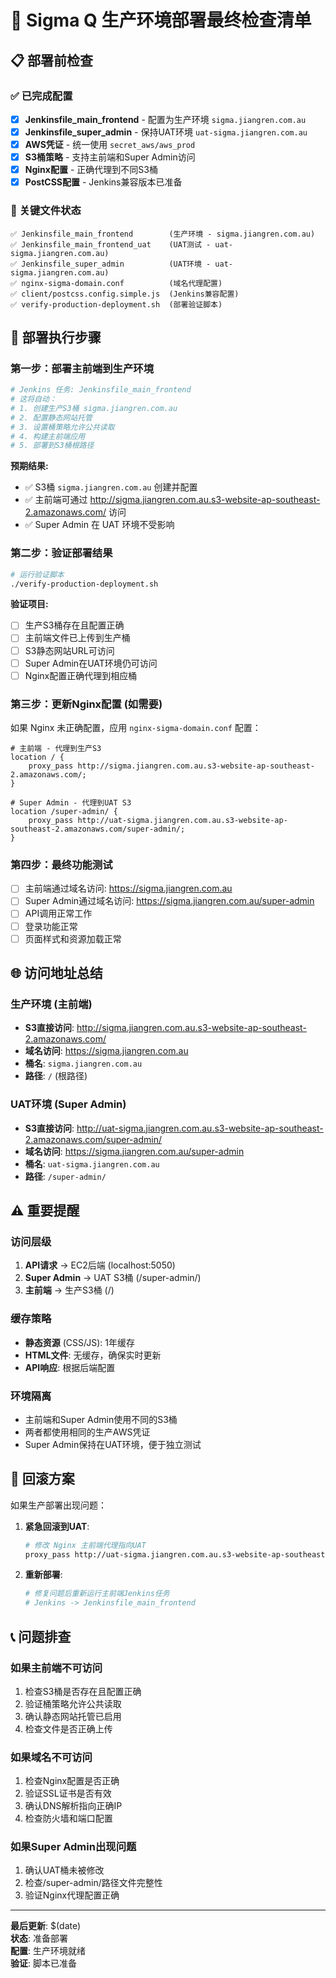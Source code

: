 # 🚀 Sigma Q 生产环境部署最终检查清单

## 📋 部署前检查

### ✅ 已完成配置
- [x] **Jenkinsfile_main_frontend** - 配置为生产环境 `sigma.jiangren.com.au`
- [x] **Jenkinsfile_super_admin** - 保持UAT环境 `uat-sigma.jiangren.com.au`
- [x] **AWS凭证** - 统一使用 `secret_aws/aws_prod`
- [x] **S3桶策略** - 支持主前端和Super Admin访问
- [x] **Nginx配置** - 正确代理到不同S3桶
- [x] **PostCSS配置** - Jenkins兼容版本已准备

### 📁 关键文件状态
```
✅ Jenkinsfile_main_frontend        (生产环境 - sigma.jiangren.com.au)
✅ Jenkinsfile_main_frontend_uat    (UAT测试 - uat-sigma.jiangren.com.au)  
✅ Jenkinsfile_super_admin          (UAT环境 - uat-sigma.jiangren.com.au)
✅ nginx-sigma-domain.conf          (域名代理配置)
✅ client/postcss.config.simple.js  (Jenkins兼容配置)
✅ verify-production-deployment.sh  (部署验证脚本)
```

## 🎯 部署执行步骤

### 第一步：部署主前端到生产环境
```bash
# Jenkins 任务: Jenkinsfile_main_frontend
# 这将自动：
# 1. 创建生产S3桶 sigma.jiangren.com.au
# 2. 配置静态网站托管
# 3. 设置桶策略允许公共读取
# 4. 构建主前端应用
# 5. 部署到S3桶根路径
```

**预期结果:**
- ✅ S3桶 `sigma.jiangren.com.au` 创建并配置
- ✅ 主前端可通过 http://sigma.jiangren.com.au.s3-website-ap-southeast-2.amazonaws.com/ 访问
- ✅ Super Admin 在 UAT 环境不受影响

### 第二步：验证部署结果
```bash
# 运行验证脚本
./verify-production-deployment.sh
```

**验证项目:**
- [ ] 生产S3桶存在且配置正确
- [ ] 主前端文件已上传到生产桶
- [ ] S3静态网站URL可访问
- [ ] Super Admin在UAT环境仍可访问
- [ ] Nginx配置正确代理到相应桶

### 第三步：更新Nginx配置 (如需要)
如果 Nginx 未正确配置，应用 `nginx-sigma-domain.conf` 配置：

```nginx
# 主前端 - 代理到生产S3
location / {
    proxy_pass http://sigma.jiangren.com.au.s3-website-ap-southeast-2.amazonaws.com/;
}

# Super Admin - 代理到UAT S3  
location /super-admin/ {
    proxy_pass http://uat-sigma.jiangren.com.au.s3-website-ap-southeast-2.amazonaws.com/super-admin/;
}
```

### 第四步：最终功能测试
- [ ] 主前端通过域名访问: https://sigma.jiangren.com.au
- [ ] Super Admin通过域名访问: https://sigma.jiangren.com.au/super-admin
- [ ] API调用正常工作
- [ ] 登录功能正常
- [ ] 页面样式和资源加载正常

## 🌐 访问地址总结

### 生产环境 (主前端)
- **S3直接访问**: http://sigma.jiangren.com.au.s3-website-ap-southeast-2.amazonaws.com/
- **域名访问**: https://sigma.jiangren.com.au
- **桶名**: `sigma.jiangren.com.au`
- **路径**: `/` (根路径)

### UAT环境 (Super Admin)
- **S3直接访问**: http://uat-sigma.jiangren.com.au.s3-website-ap-southeast-2.amazonaws.com/super-admin/
- **域名访问**: https://sigma.jiangren.com.au/super-admin
- **桶名**: `uat-sigma.jiangren.com.au`
- **路径**: `/super-admin/`

## ⚠️ 重要提醒

### 访问层级
1. **API请求** → EC2后端 (localhost:5050)
2. **Super Admin** → UAT S3桶 (/super-admin/)  
3. **主前端** → 生产S3桶 (/)

### 缓存策略
- **静态资源** (CSS/JS): 1年缓存
- **HTML文件**: 无缓存，确保实时更新
- **API响应**: 根据后端配置

### 环境隔离
- 主前端和Super Admin使用不同的S3桶
- 两者都使用相同的生产AWS凭证
- Super Admin保持在UAT环境，便于独立测试

## 🔄 回滚方案

如果生产部署出现问题：

1. **紧急回滚到UAT**:
   ```bash
   # 修改 Nginx 主前端代理指向UAT
   proxy_pass http://uat-sigma.jiangren.com.au.s3-website-ap-southeast-2.amazonaws.com/;
   ```

2. **重新部署**:
   ```bash
   # 修复问题后重新运行主前端Jenkins任务
   # Jenkins -> Jenkinsfile_main_frontend
   ```

## 📞 问题排查

### 如果主前端不可访问
1. 检查S3桶是否存在且配置正确
2. 验证桶策略允许公共读取
3. 确认静态网站托管已启用
4. 检查文件是否正确上传

### 如果域名不可访问  
1. 检查Nginx配置是否正确
2. 验证SSL证书是否有效
3. 确认DNS解析指向正确IP
4. 检查防火墙和端口配置

### 如果Super Admin出现问题
1. 确认UAT桶未被修改
2. 检查/super-admin/路径文件完整性
3. 验证Nginx代理配置正确

---

**最后更新**: $(date)  
**状态**: 准备部署  
**配置**: 生产环境就绪  
**验证**: 脚本已准备
